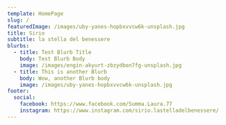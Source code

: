 ```yaml
---
template: HomePage
slug: /
featuredImage: /images/uby-yanes-hopbxvvcw6k-unsplash.jpg
title: Sirio
subtitle: la stella del benessere
blurbs:
  - title: Test Blurb Title
    body: Test Blurb Body
    image: /images/engin-akyurt-zbzydbon7fg-unsplash.jpg
  - title: This is another Blurb
    body: Wow, another Blurb body
    image: /images/uby-yanes-hopbxvvcw6k-unsplash.jpg
footer:
  social:
    facebook: https://www.facebook.com/Summa.Laura.77
    instagram: https://www.instagram.com/sirio.lastelladelbenessere/
---
```

